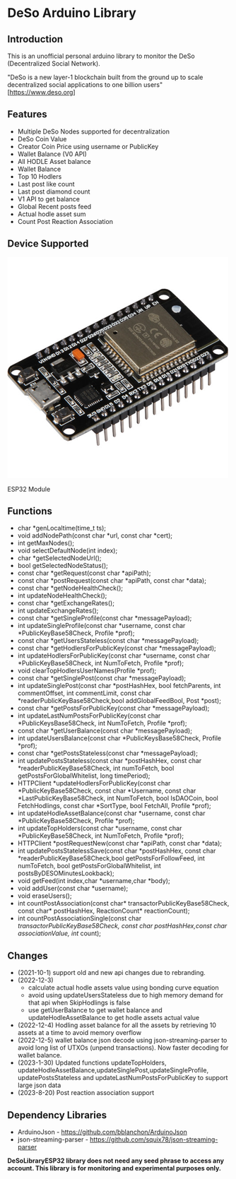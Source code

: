 # DeSo Arduino Library

## Introduction
This is an unofficial personal arduino library to monitor the DeSo (Decentralized Social Network).

"DeSo is a new layer-1 blockchain built from the ground up to scale decentralized social applications to one billion users" [https://www.deso.org]

## Features
- Multiple DeSo Nodes supported for decentralization 
- DeSo Coin Value
- Creator Coin Price using username or PublicKey
- Wallet Balance (V0 API)
- All HODLE Asset balance
- Wallet Balance
- Top 10 Hodlers
- Last post like count
- Last post diamond count
- V1 API to get balance
- Global Recent posts feed
- Actual hodle asset sum 
- Count Post Reaction Association

## Device Supported

![esp32](esp32.jpg)

ESP32 Module



## Functions
- char *genLocaltime(time_t ts);
- void addNodePath(const char *url, const char *cert);
- int getMaxNodes();
- void selectDefaultNode(int index);
- char *getSelectedNodeUrl();
- bool getSelectedNodeStatus();
- const char *getRequest(const char *apiPath);
- const char *postRequest(const char *apiPath, const char *data);
- const char *getNodeHealthCheck();
- int updateNodeHealthCheck();
- const char *getExchangeRates();
- int updateExchangeRates();
- const char *getSingleProfile(const char *messagePayload);
- int updateSingleProfile(const char *username, const char *PublicKeyBase58Check, Profile *prof);
- const char *getUsersStateless(const char *messagePayload);
- const char *getHodlersForPublicKey(const char *messagePayload);
- int updateHodlersForPublicKey(const char *username, const char *PublicKeyBase58Check, int NumToFetch, Profile *prof);
- void clearTopHodlersUserNames(Profile *prof);
- const char *getSinglePost(const char *messagePayload);
- int updateSinglePost(const char *postHashHex, bool fetchParents, int commentOffset, int commentLimit, const char *readerPublicKeyBase58Check,bool addGlobalFeedBool, Post *post);
- const char *getPostsForPublicKey(const char *messagePayload);
- int updateLastNumPostsForPublicKey(const char *PublicKeysBase58Check, int NumToFetch, Profile *prof);
- const char *getUserBalance(const char *messagePayload);
- int updateUsersBalance(const char *PublicKeysBase58Check, Profile *prof);
- const char *getPostsStateless(const char *messagePayload);
- int updatePostsStateless(const char *postHashHex, const char *readerPublicKeyBase58Check, int numToFetch, bool getPostsForGlobalWhitelist, long timePeriod);
- HTTPClient *updateHodlersForPublicKey(const char *PublicKeyBase58Check,
                                          const char *Username, const char *LastPublicKeyBase58Check, int NumToFetch,
                                          bool IsDAOCoin, bool FetchHodlings, const char *SortType, bool FetchAll, Profile *prof);
- int updateHodleAssetBalance(const char *username, const char *PublicKeyBase58Check, Profile *prof);
- int updateTopHolders(const char *username, const char *PublicKeyBase58Check, int NumToFetch, Profile *prof);
- HTTPClient *postRequestNew(const char *apiPath, const char *data);
- int updatePostsStatelessSave(const char *postHashHex, const char *readerPublicKeyBase58Check,bool getPostsForFollowFeed, int numToFetch, bool getPostsForGlobalWhitelist, int postsByDESOMinutesLookback);
- void getFeed(int index,char *username,char *body);
- void addUser(const char *username);
- void eraseUsers();
- int countPostAssociation(const char* transactorPublicKeyBase58Check, const char* postHashHex, ReactionCount* reactionCount);
- int countPostAssociationSingle(const char *transactorPublicKeyBase58Check, const char *postHashHex,const char* associationValue, int* count);
   
## Changes
- (2021-10-1) support old and new api changes due to rebranding.
- (2022-12-3) 
  - calculate actual hodle assets value using bonding curve equation
  - avoid using updateUsersStateless due to high memory demand for that api when SkipHodlings is false
  - use getUserBalance to get wallet balance and updateHodleAssetBalance to get hodle assets actual value
- (2022-12-4) Hodling asset balance for all the assets by retrieving 10 assets at a time to avoid memory overflow
- (2022-12-5) wallet balance json decode using json-streaming-parser to avoid long list of UTXOs (unpend transactions). Now faster decoding for wallet balance.
- (2023-1-30) Updated functions updateTopHolders, updateHodleAssetBalance,updateSinglePost,updateSingleProfile, updatePostsStateless and updateLastNumPostsForPublicKey to support large json data 
- (2023-8-20) Post reaction association support
## Dependency Libraries
- ArduinoJson - https://github.com/bblanchon/ArduinoJson
- json-streaming-parser - https://github.com/squix78/json-streaming-parser

**DeSoLibraryESP32 library does not need any seed phrase to access any account. This library is for monitoring and experimental purposes only.**